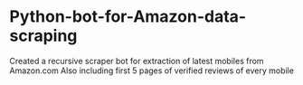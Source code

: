 # Python-bot-for-Amazon-data-scraping
Created a recursive scraper bot for extraction of latest mobiles from Amazon.com
Also including first 5 pages of verified reviews of every mobile
